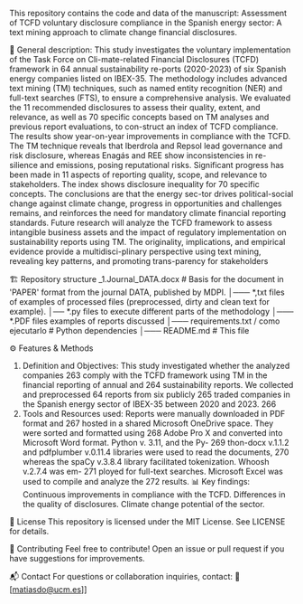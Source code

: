 This repository contains the code and data of the manuscript:
Assessment of TCFD voluntary disclosure compliance in the Spanish energy sector: A text mining approach to climate change financial disclosures.

📌 General description: 
This study investigates the voluntary implementation of the Task Force on Cli-mate-related Financial Disclosures (TCFD) framework in 64 annual sustainability re-ports (2020-2023) of six Spanish energy companies listed on IBEX-35. The methodology includes advanced text mining (TM) techniques, such as named entity recognition (NER) and full-text searches (FTS), to ensure a comprehensive analysis. We evaluated the 11 recommended disclosures to assess their quality, extent, and relevance, as well as 70 specific concepts based on TM analyses and previous report evaluations, to con-struct an index of TCFD compliance. The results show year-on-year improvements in compliance with the TCFD. The TM technique reveals that Iberdrola and Repsol lead governance and risk disclosure, whereas Enagás and REE show inconsistencies in re-silience and emissions, posing reputational risks. Significant progress has been made in 11 aspects of reporting quality, scope, and relevance to stakeholders. The index shows disclosure inequality for 70 specific concepts. The conclusions are that the energy sec-tor drives political-social change against climate change, progress in opportunities and challenges remains, and reinforces the need for mandatory climate financial reporting standards. Future research will analyze the TCFD framework to assess intangible business assets and the impact of regulatory implementation on sustainability reports using TM. The originality, implications, and empirical evidence provide a multidisci-plinary perspective using text mining, revealing key patterns, and promoting trans-parency for stakeholders

🏗 Repository structure
_1.Journal_DATA.docx # Basis for the document in 'PAPER' format from the journal DATA, published by MDPI.
│─── *,txt files of examples of processed files (preprocessed, dirty and clean text for example).
│── *.py files to execute different parts of the methodology
│─── *.PDF files examples of reports discussed
│─── requirements.txt / como ejecutarlo # Python dependencies
│─── README.md # This file

⚙ Features & Methods
1. Definition and Objectives: This study investigated whether the analyzed companies 263
comply with the TCFD framework using TM in the financial reporting of annual and 264
sustainability reports. We collected and preprocessed 64 reports from six publicly 265
traded companies in the Spanish energy sector of IBEX-35 between 2020 and 2023. 266
2. Tools and Resources used: Reports were manually downloaded in PDF format and 267
hosted in a shared Microsoft OneDrive space. They were sorted and formatted using 268
Adobe Pro X and converted into Microsoft Word format. Python v. 3.11, and the Py- 269
thon-docx v.1.1.2 and pdfplumber v.0.11.4 libraries were used to read the documents, 270
whereas the spaCy v.3.8.4 library facilitated tokenization. Whoosh v.2.7.4 was em- 271
ployed for full-text searches. Microsoft Excel was used to compile and analyze the 272
results.
📊 Key findings:
Continuous improvements in compliance with the TCFD.
Differences in the quality of disclosures.
Climate change potential of the sector.

📜 License
This repository is licensed under the MIT License. See LICENSE for details.

🤝 Contributing
Feel free to contribute! Open an issue or pull request if you have suggestions for improvements.

📬 Contact
For questions or collaboration inquiries, contact:
📧 [matiasdo@ucm.es]]
